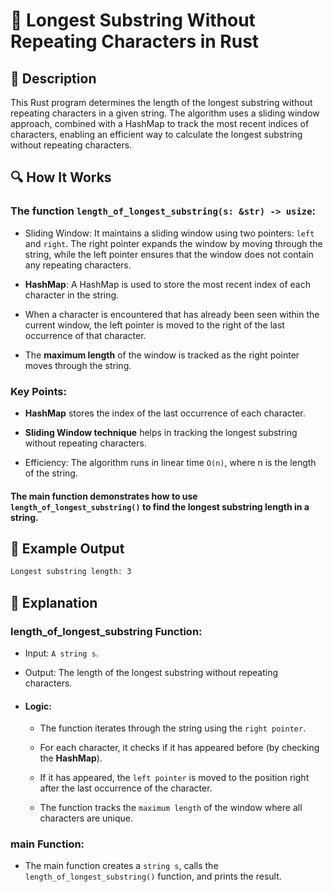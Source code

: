 
# 📌 Longest Substring Without Repeating Characters in Rust

## 🚀 Description
This Rust program determines the length of the longest substring without repeating characters in a given string. The algorithm uses a sliding window approach, combined with a HashMap to track the most recent indices of characters, enabling an efficient way to calculate the longest substring without repeating characters.

## 🔍 How It Works
### The function `length_of_longest_substring(s: &str) -> usize`:

- Sliding Window: It maintains a sliding window using two pointers: `left` and `right`. The right pointer expands the window by moving through the string, while the left pointer ensures that the window does not contain any repeating characters.

- **HashMap**: A HashMap is used to store the most recent index of each character in the string.

- When a character is encountered that has already been seen within the current window, the left pointer is moved to the right of the last occurrence of that character.

- The **maximum length** of the window is tracked as the right pointer moves through the string.

### Key Points:
- **HashMap** stores the index of the last occurrence of each character.

- **Sliding Window technique** helps in tracking the longest substring without repeating characters.

- Efficiency: The algorithm runs in linear time `O(n)`, where n is the length of the string.

#### The main function demonstrates how to use `length_of_longest_substring()` to find the longest substring length in a string.

## 🎯 Example Output
```sh
Longest substring length: 3
```

## 📂 Explanation
### length_of_longest_substring Function:
- Input: `A string s`.

- Output: The length of the longest substring without repeating characters.

- #### Logic:

     - The function iterates through the string using the `right pointer`.

     - For each character, it checks if it has appeared before (by checking the **HashMap**).

     - If it has appeared, the `left pointer` is moved to the position right after the last occurrence of the character.

     - The function tracks the `maximum length` of the window where all characters are unique.

### main Function:
- The main function creates a `string s`, calls the `length_of_longest_substring()` function, and prints the result.
